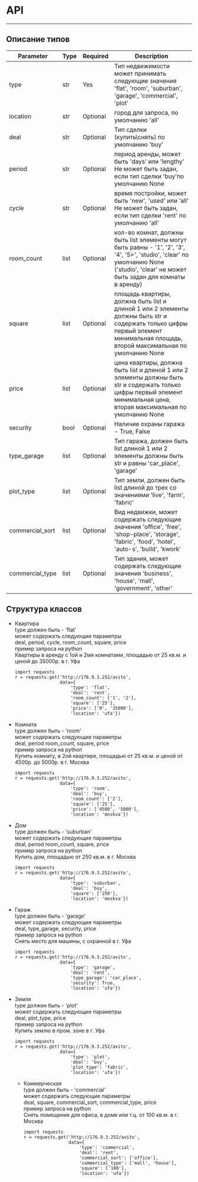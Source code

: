 # API
___
## Описание типов

| Parameter       | Type | Required | Description                                                                                                                                                                           |
|-----------------|------|----------|---------------------------------------------------------------------------------------------------------------------------------------------------------------------------------------|
| type            | str  | Yes      | Тип недвижимости может принимать следующие значения 'flat', 'room', 'suburban', 'garage', 'commercial', 'plot'                                                                        |
| location        | str  | Optional | город для запроса, по умолчанию 'all'                                                                                                                                                 |
| deal            | str  | Optional | Тип сделки (купить\снять) по умолчанию 'buy'                                                                                                                                          |
| period          | str  | Optional | период аренды, может быть 'days' или 'lengthy' Не может быть задан, если тип сделки 'buy'по умолчанию None                                                                            |
| cycle           | str  | Optional | время постройки, может быть 'new', 'used' или 'all' Не может быть задан, если тип сделки 'rent' по умолчанию 'all'                                                                    |
| room_count      | list | Optional | кол-во комнат, должны быть list элементы могут быть равны - '1', '2', '3', '4', '5>', 'studio', 'clear' по умолчанию None ('studio', 'clear' не может быть задан для комнаты в аренду) |
| square          | list | Optional | площадь квартиры, должна быть list и длиной 1 или 2 элементы должны быть str и содержать только цифры первый элемент минимальная площадь, второй максимальная по умолчанию None       |
| price           | list | Optional | цена квартиры, должна быть list и длиной 1 или 2 элементы должны быть str и содержать только цифры первый элемент минимальная цена, вторая максимальная по умолчанию None             |
| security        | bool | Optional | Наличие охраны гаража - True, False                                                                                                                                                   |
| type_garage     | list | Optional | Тип гаража, должен быть list длиной 1 или 2 элементы должны быть str и равны 'car_place', 'garage'                                                                                    |
| plot_type       | list | Optional | Тип земли, должен быть list длиной до трех со значениями 'live', 'farm', 'fabric'                                                                                                     |
| commercial_sort | list | Optional | Вид недвижки, может содержать следующие значения 'office', 'free', 'shop-place', 'storage', 'fabric', 'food', 'hotel', 'auto-s', 'build', 'kwork'                                     |
| commercial_type | list | Optional | Тип здания, может содержать следующие значения 'business', 'house', 'mall', 'government', 'other'                                                                                     |

## Структура классов

+ Квартира
  <br> type должен быть - 'flat'
  <br>может содержать следующие параметры 
  <br> deal, period, cycle, room_count, square, price
  <br> пример запроса на python
  <br> Квартиры в аренду с 1ой и 2мя комнатами, площадью от 25 кв.м. и ценой до 35000р. в г. Уфа
  ```
  import requests 
  r = requests.get('http://176.9.3.252/avito',
                   data={
                       'type': 'flat',
                       'deal': 'rent',
                       'room_count': ['1', '2'],
                       'square': ['25'],
                       'price': ['0', '35000'],
                       'location': 'ufa'})
  ```
+ Комната
  <br> type должен быть - 'room'
  <br>может содержать следующие параметры 
  <br> deal, period room_count, square, price
  <br> пример запроса на python
  <br> Купить комнату, в 2ой квартире, площадью от 25 кв.м. и ценой от 4500р. до 5000р. в г. Москва
  ```
  import requests 
  r = requests.get('http://176.9.3.252/avito',
                   data={
                       'type': 'room',
                       'deal': 'buy',
                       'room_count': ['2'],
                       'square': ['25'],
                       'price': ['4500', '5000'],
                       'location': 'moskva'})
  ```
+ Дом
  <br> type должен быть - 'suburban'
  <br>может содержать следующие параметры 
  <br> deal, period room_count, square, price
  <br> пример запроса на python
  <br> Купить дом, площадью от 250 кв.м. в г. Москва
  ```
  import requests 
  r = requests.get('http://176.9.3.252/avito',
                   data={
                       'type': 'suburban',
                       'deal': 'buy',
                       'square': ['250'],
                       'location': 'moskva'})
  ```
+ Гараж
  <br> type должен быть - 'garage'
  <br>может содержать следующие параметры 
  <br> deal, type_garage, security, price
  <br> пример запроса на python
  <br> Снять место для машины, с охранной в г. Уфа
  ```
  import requests 
  r = requests.get('http://176.9.3.252/avito',
                   data={
                       'type': 'garage',
                       'deal': 'rent',
                       'type_garage': 'car_place',
                       'security': True,
                       'location': 'ufa'})
  ```
+ Земля
  <br> type должен быть - 'plot'
  <br>может содержать следующие параметры 
  <br> deal, plot_type, price
  <br> пример запроса на python
  <br> Купить землю в пром. зоне в г. Уфа
  ```
  import requests 
  r = requests.get('http://176.9.3.252/avito',
                   data={
                       'type': 'plot',
                       'deal': 'buy',
                       'plot_type': 'fabric',
                       'location': 'ufa'})
  ```

  + Коммерческая
    <br> type должен быть - 'commercial'
    <br>может содержать следующие параметры 
    <br> deal, square, commercial_sort, commercial_type, price
    <br> пример запроса на python
    <br> Снять помещение для офиса, в доме или т.ц. от 100 кв.м. в г. Москва
    ```
    import requests 
    r = requests.get('http://176.9.3.252/avito',
                     data={
                         'type': 'commercial',
                         'deal': 'rent',
                         'commercial_sort': ['office'],
                         'commercial_type': ['mall', 'house'],
                         'square': ['100'],
                         'location': 'ufa'})
    ```